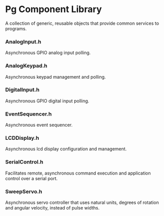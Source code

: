 # Pg Component Library
A collection of generic, reusable objects that provide common services to programs.

### AnalogInput.h
Asynchronous GPIO analog input polling.

### AnalogKeypad.h 
Asynchronous keypad management and polling.

### DigitalInput.h 
Asynchronous GPIO digital input polling.

### EventSequencer.h 
Asynchronous event sequencer.

### LCDDisplay.h 
Asynchronous lcd display configuration and management.

### SerialControl.h 
Facilitates remote, asynchronous command execution and application control over a serial port.

### SweepServo.h 
Asynchronous servo controller that uses natural units, degrees of rotation and angular velocity, instead of pulse widths.
